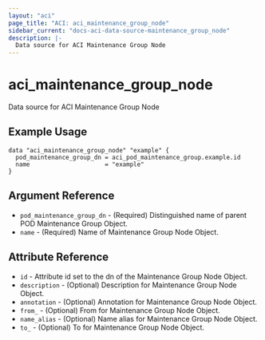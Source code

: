 ```yaml
---
layout: "aci"
page_title: "ACI: aci_maintenance_group_node"
sidebar_current: "docs-aci-data-source-maintenance_group_node"
description: |-
  Data source for ACI Maintenance Group Node
---
```


# aci_maintenance_group_node #
Data source for ACI Maintenance Group Node

## Example Usage ##

```hcl
data "aci_maintenance_group_node" "example" {
  pod_maintenance_group_dn = aci_pod_maintenance_group.example.id
  name                     = "example"
}
```


## Argument Reference ##

* `pod_maintenance_group_dn` - (Required) Distinguished name of parent POD Maintenance Group Object.
* `name` - (Required) Name of Maintenance Group Node Object.



## Attribute Reference

* `id` - Attribute id set to the dn of the Maintenance Group Node Object.
* `description` - (Optional) Description for Maintenance Group Node Object.
* `annotation` - (Optional) Annotation for Maintenance Group Node Object.
* `from_` - (Optional) From for Maintenance Group Node Object.
* `name_alias` - (Optional) Name alias for Maintenance Group Node Object.
* `to_` - (Optional) To for Maintenance Group Node Object.
